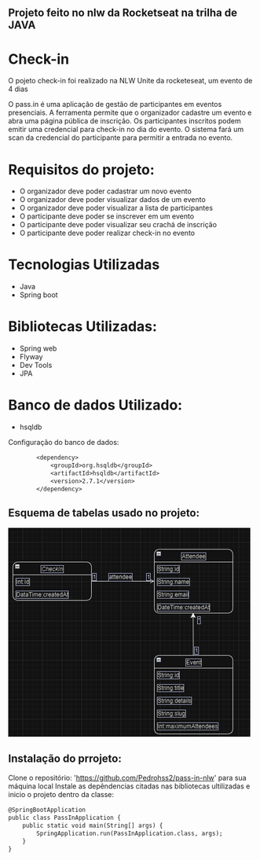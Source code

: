 ## Projeto feito no nlw da Rocketseat na trilha de JAVA
<h1>Check-in</h1>
<p>O pojeto check-in foi realizado na NLW Unite da rocketeseat, um evento de 4 dias</p>
<p> O pass.in é uma aplicação de gestão de participantes em eventos presenciais.
A ferramenta permite que o organizador cadastre um evento e abra uma página pública de inscrição.
Os participantes inscritos podem emitir uma credencial para check-in no dia do evento.
O sistema fará um scan da credencial do participante para permitir a entrada no evento.
</p>

# Requisitos do projeto:
<ul>
  <li>O organizador deve poder cadastrar um novo evento</li>
  <li>O organizador deve poder visualizar dados de um evento</li>
  <li>O organizador deve poder visualizar a lista de participantes</li>
  <li>O participante deve poder se inscrever em um evento</li>
  <li>O participante deve poder visualizar seu crachá de inscrição</li>
  <li>O participante deve poder realizar check-in no evento</li>
</ul>

# Tecnologias Utilizadas
<ul>
  <li>Java</li>
  <li>Spring boot</li>
</ul>

# Bibliotecas Utilizadas:
<ul>
  <li>Spring web</li>
  <li>Flyway</li>
  <li>Dev Tools</li>
  <li>JPA</li>
</ul>

 # Banco de dados Utilizado:
 <ul>
  <li>hsqldb</li>
</ul>

Configuração do banco de dados: 
```
		<dependency>
			<groupId>org.hsqldb</groupId>
			<artifactId>hsqldb</artifactId>
			<version>2.7.1</version>
		</dependency>
```
## Esquema de tabelas usado no projeto:
![App Screenshot](Pass-in.png)

## Instalação do prrojeto: 
Clone o repositório: 'https://github.com/Pedrohss2/pass-in-nlw' para sua máquina local
Instale as depêndencias citadas nas bibliotecas ultilizadas e inicio o projeto dentro da classe: 
```
@SpringBootApplication
public class PassInApplication {
	public static void main(String[] args) {
		SpringApplication.run(PassInApplication.class, args);
	}
}
```
